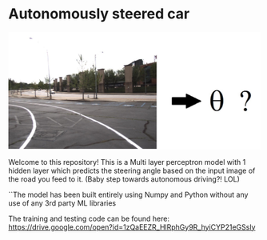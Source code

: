 # Autonomously steered car

![alt text](https://github.com/pratikkulkarni228/autonomous-steered-car/blob/master/0710.jpg)

Welcome to this repository!
This is a Multi layer perceptron model with 1 hidden layer  which predicts the steering angle based on the input image of the road you feed to it.
(Baby step towards autonomous driving?! LOL)

``The model has been built entirely using Numpy and Python without any use of any 3rd party ML libraries

The training and testing code can be found here:
https://drive.google.com/open?id=1zQaEEZR_HlRphGy9R_hyiCYP21eGSsly
